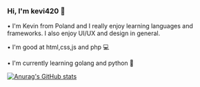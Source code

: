 ### Hi, I'm kevi420 👋
• I'm Kevin from Poland and I really enjoy learning languages and frameworks. I also enjoy UI/UX and design in general.

• I'm good at html,css,js and php 💻

• I'm currently learning golang and python 👀

[![Anurag's GitHub stats](https://github-readme-stats.vercel.app/api?username=keVi420)](https://github.com/anuraghazra/github-readme-stats)

